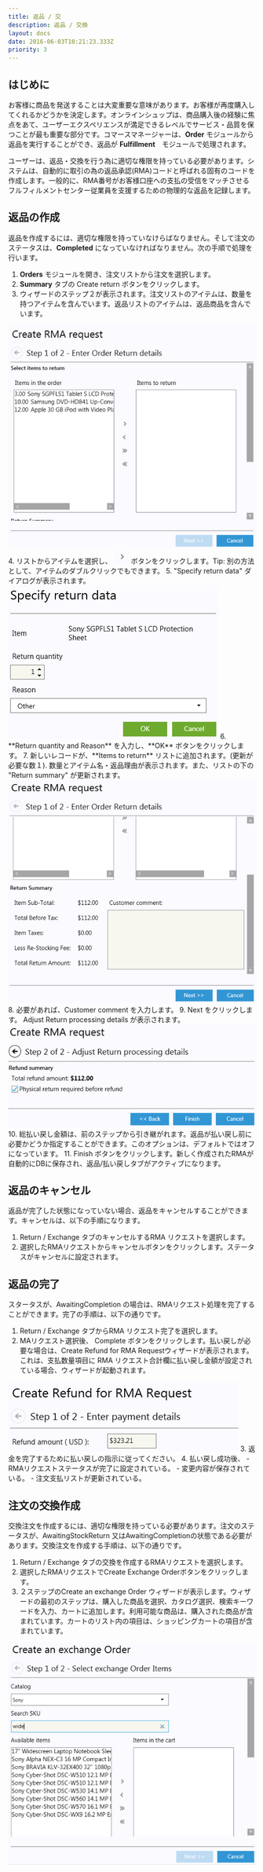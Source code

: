 ```yaml
---
title: 返品 / 交
description: 返品 / 交換
layout: docs
date: 2016-06-03T10:21:23.333Z
priority: 3
---
```

## はじめに

お客様に商品を発送することは大変重要な意味があります。お客様が再度購入してくれるかどうかを決定します。オンラインシュップは、商品購入後の経験に焦点をあて、ユーザーエクスペリエンスが満足できるレベルでサービス・品質を保つことが最も重要な部分です。コマースマネージャーは、**Order** モジュールから返品を実行することができ、返品が **Fulfillment**　モジュールで処理されます。

ユーザーは、返品・交換を行う為に適切な権限を持っている必要があります。システムは、自動的に取引の為の返品承認(RMA)コードと呼ばれる固有のコードを作成します。一般的に、RMA番号がお客様口座への支払の受信をマッチさせるフルフィルメントセンター従業員を支援するための物理的な返品を記録します。

## 返品の作成

返品を作成するには、適切な権限を持っていなけらばなりません。そして注文のステータスは、**Completed** になっていなければなりません。次の手順で処理を行います。

1. **Orders** モジュールを開き、注文リストから注文を選択します。
2. **Summary** タブの Create return ボタンをクリックします。
3. ウィザードのステップ２が表示されます。注文リストのアイテムは、数量を持つアイテムを含んでいます。返品リストのアイテムは、返品商品を含んでいます。
  <img src="../../../../assets/images/docs/image2013-6-3 17_38_41.png" />
4. リストからアイテムを選択し、
  <img src="../../../../assets/images/docs/image2013-6-3 17_45_54.png" />
  ボタンをクリックします。Tip: 別の方法として、アイテムのダブルクリックでもできます。
5. "Specify return data" ダイアログが表示されます。
  <img src="../../../../assets/images/docs/image2013-6-3 17_53_56.png" />
6. **Return quantity and Reason** を入力し、**OK** ボタンをクリックします。
7. 新しいレコードが、**Items to return** リストに追加されます。(更新が必要な数１). 数量とアイテム名・返品理由が表示されます。また、リストの下の "Return summary" が更新されます。
  <img src="../../../../assets/images/docs/image2013-6-3 18_5_23.png" />
8. 必要があれば、Customer comment を入力します。
9. Next をクリックします。 Adjust Return processing details が表示されます。
  <img src="../../../../assets/images/docs/image2013-6-3 18_11_51.png" />
10. 総払い戻し金額は、前のステップから引き継がれます。返品が払い戻し前に必要かどうか指定することができます。このオプションは、デフォルトではオフになっています。
11. Finish ボタンをクリックします。新しく作成されたRMAが自動的にDBに保存され、返品/払い戻しタブがアクティブになります。

## 返品のキャンセル

返品が完了した状態になっていない場合、返品をキャンセルすることができます。キャンセルは、以下の手順になります。

1. Return / Exchange タブのキャンセルするRMA リクエストを選択します。
2. 選択したRMAリクエストからキャンセルボタンをクリックします。ステータスがキャンセルに設定されます。

## 返品の完了

スタータスが、AwaitingCompletion の場合は、RMAリクエスト処理を完了することができます。完了の手順は、以下の通りです。

1. Return / Exchange タブからRMA リクエスト完了を選択します。
2. MAリクエスト選択後、 Complete ボタンをクリックします。払い戻しが必要な場合は、Create Refund for RMA Requestウィザードが表示されます。これは、支払数量項目に RMA リクエスト合計欄に払い戻し金額が設定されている場合、ウィザードが起動されます。
  <img src="../../../../assets/images/docs/image2013-6-4 13_51_23.png" />
3. 返金を完了するために払い戻しの指示に従ってください。
4. 払い戻し成功後、
  - RMAリクエストステータスが完了に設定されている。
  - 変更内容が保存されている。
  - 注文支払リストが更新されている。

## 注文の交換作成

交換注文を作成するには、適切な権限を持っている必要があります。注文のステータスが、AwaitingStockReturn 又はAwaitingCompletionの状態である必要があります。交換注文を作成する手順は、以下の通りです。

1. Return / Exchange タブの交換を作成するRMAリクエストを選択します。
2. 選択したRMAリクエストでCreate Exchange Orderボタンをクリックします。
3. ２ステップのCreate an exchange Order ウィザードが表示します。ウィザードの最初のステップは、購入した商品を選択、カタログ選択、検索キーワードを入力、カートに追加します。利用可能な商品は、購入された商品が含まれています。カートのリスト内の項目は、ショッピングカートの項目が含まれています。
  <img src="../../../../assets/images/docs/image2013-6-4 18_30_57.png" />